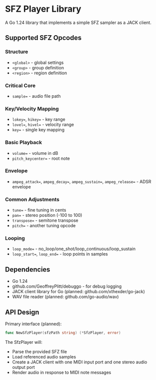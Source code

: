 # SFZ Player Library

A Go 1.24 library that implements a simple SFZ sampler as a JACK client.

## Supported SFZ Opcodes

### Structure
- `<global>` - global settings
- `<group>` - group definition  
- `<region>` - region definition

### Critical Core
- `sample=` - audio file path

### Key/Velocity Mapping
- `lokey=`, `hikey=` - key range
- `lovel=`, `hivel=` - velocity range
- `key=` - single key mapping

### Basic Playback
- `volume=` - volume in dB
- `pitch_keycenter=` - root note

### Envelope
- `ampeg_attack=`, `ampeg_decay=`, `ampeg_sustain=`, `ampeg_release=` - ADSR envelope

### Common Adjustments
- `tune=` - fine tuning in cents
- `pan=` - stereo position (-100 to 100)
- `transpose=` - semitone transpose
- `pitch=` - another tuning opcode

### Looping
- `loop_mode=` - no_loop/one_shot/loop_continuous/loop_sustain
- `loop_start=`, `loop_end=` - loop points in samples

## Dependencies

- Go 1.24
- github.com/GeoffreyPlitt/debuggo - for debug logging
- JACK client library for Go (planned: github.com/xthexder/go-jack)
- WAV file reader (planned: github.com/go-audio/wav)

## API Design

Primary interface (planned):
```go
func NewSfzPlayer(sfzPath string) (*SfzPlayer, error)
```

The SfzPlayer will:
- Parse the provided SFZ file
- Load referenced audio samples
- Create a JACK client with one MIDI input port and one stereo audio output port
- Render audio in response to MIDI note messages